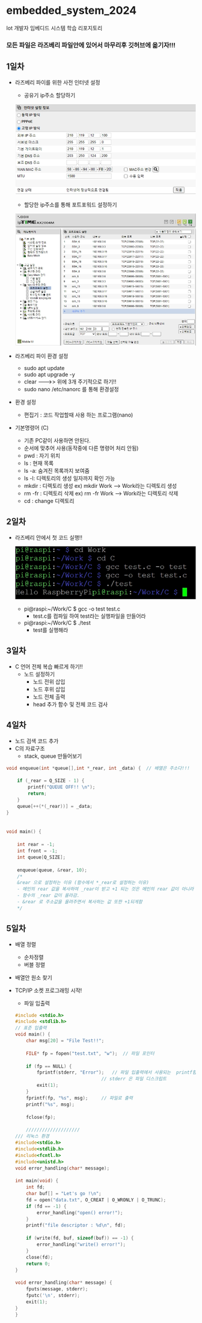 # embedded_system_2024
Iot 개발자 임베디드 시스템 학습 리포지토리

### 모든 파일은 라즈베리 파일안에 있어서 마무리후 깃허브에 옮기자!!!

## 1일차
- 라즈베리 파이를 위한 사전 인터넷 설정
    - 공유기 ip주소 할당하기

     ![실행](https://raw.githubusercontent.com/JEONGWOO0705/embedded_system_2024/main/image/img003.jpg)

    - 할당한 ip주소를 통해 포트포워드 설정하기

     ![실행](https://raw.githubusercontent.com/JEONGWOO0705/embedded_system_2024/main/image/img002.jpg)


- 라즈베리 파이 환경 설정
    - sudo apt update
    - sudo apt upgrade -y
    - clear --->> 위에 3개 주기적으로 하기!!
    - sudo nano /etc/nanorc 를 통해 환경설정
- 환경 설정 
    - 편집기 : 코드 작업할때 사용 하는 프로그램(nano)
- 기본명령어 (C)
    - 기존 PC같이 사용하면 안된다.
    - 순서에 맞추어 사용(동작중에 다른 명령어 처리 안됨)
    - pwd : 자기 위치
    - ls : 현재 목록
    - ls -a: 숨겨진 목록까지 보여줌
    - ls -l: 디렉토리의 생성 일자까지 확인 가능
    - mkdir : 디렉토리 생성    ex) mkdir Work   --> Work라는 디렉토리 생성
    - rm -fr : 디렉토리 삭제   ex) rm -fr Work  --> Work라는 디렉토리 삭제
    - cd : change 디렉토리



## 2일차
- 라즈베리 안에서 첫 코드 실행!!

  ![실행](https://raw.githubusercontent.com/JEONGWOO0705/embedded_system_2024/main/image/img001.jpg)

    - pi@raspi:~/Work/C $ gcc -o test test.c
        - test.c를 컴파일 하여 test라는 실행파일을 만들어라
    - pi@raspi:~/Work/C $ ./test
        - test를 실행해라

## 3일차
- C 언어 전체 복습 빠르게 하기!!
    - 노드 설정하기
        - 노드 전위 삽입
        - 노드 후위 삽입
        - 노드 전체 출력
        - head 추가 함수 및 전체 코드 검사

## 4일차
- 노드 검색 코드 추가
- C의 자료구조
    - stack, queue 만들어보기

```c
void enqueue(int *queue[],int *_rear, int _data) {	// 배열은 주소다!!!
	
	if (_rear = Q_SIZE - 1) {
		printf("QUEUE OFF!! \n");
		return;
	}
	queue[++(*(_rear))] = _data;
}


void main() {

	int rear = -1;
	int front = -1;
	int queue[Q_SIZE];

	enqueue(queue, &rear, 10);
	/*
	&rear 으로 설정하는 이유 (함수에서 *_rear로 설정하는 이유)
	- 메인의 rear 값을 복사하여 _rear이 받고 +1 되는 것은 메인의 rear 값이 아니라
	- 함수의 _rear 값이 올라감.
	- &rear 로 주소값을 올려주면서 복사하는 값 또한 +1되게함
	*/
```
## 5일차 
- 배열 정렬
    - 순차정렬
    - 버블 정렬
- 배열안 원소 찾기 
- TCP/IP 소켓 프로그래밍 시작!
    - 파일 입출력

    ```c
    #include <stdio.h>
    #include <stdlib.h>
    // 표준 입출력
    void main() {
	    char msg[20] = "File Test!!";

	    FILE* fp = fopen("test.txt", "w");  // 파일 포인터
	
	    if (fp == NULL) {
		    fprintf(stderr, "Error");	// 파일 입출력에서 사용되는  printf함수
									// stderr 은 파일 디스크립트
		    exit(1);
	    }
	    fprintf(fp, "%s", msg);		// 파일로 출력
	    printf("%s", msg);

	    fclose(fp);

        ////////////////////
    /// 리눅스 환경
    #include<stdio.h>
    #include<stdlib.h>
    #include<fcntl.h>
    #include<unistd.h>
    void error_handling(char* message);

    int main(void) {
        int fd;
        char buf[] = "Let's go !\n";
        fd = open("data.txt", O_CREAT | O_WRONLY | O_TRUNC);
        if (fd == -1) {
            error_handling("open() error!");
        }
        printf("file descriptor : %d\n", fd);

        if (write(fd, buf, sizeof(buf)) == -1) {
            error_handling("write() error!");
        }
        close(fd);
        return 0;
    }

    void error_handling(char* message) {
        fputs(message, stderr);
        fputc('\n', stderr);
        exit(1);
    }
    }
    ```
